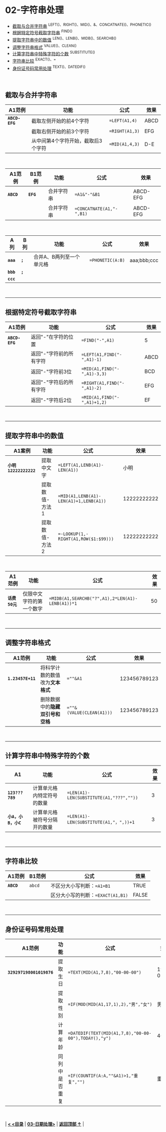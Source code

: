 # 02-字符串处理

- [截取与合并字符串](#截取与合并字符串)  <sup>LEFT()、RIGHT()、MID()、&、CONCATNATE()、PHONETIC()</sup>
- [根据特定符号截取字符串](#根据特定符号截取字符串)  <sup>FIND()</sup>
- [提取字符串中的数值](#提取字符串中的数值)  <sup>LEN()、LENB()、MIDB()、SEARCHB()</sup>
- [调整字符串格式](#调整字符串格式)  <sup>VALUE()、CLEAN()</sup>
- [计算字符串中特殊字符的个数](#计算字符串中特殊字符的个数)  <sup>SUBSTITUTE()</sup>
- [字符串比较](#字符串比较)  <sup>EXACT()、=</sup>
- [身份证号码常用处理](#身份证号码常用处理)  <sup>TEXT()、DATEDIF()</sup>

<br/>

## 截取与合并字符串

| A1范例         | 功能                               | 公式           | 效果 |
| -------------- | ---------------------------------- | -------------- | ---- |
| **`ABCD-EFG`** | 截取左侧开始的前4个字符            | `=LEFT(A1,4)`  | ABCD |
|                | 截取右侧开始的前3个字符            | `=RIGHT(A1,3)` | EFG  |
|                | 从中间第4个字符开始，截取后3个字符 | `=MID(A1,4,3)` | D-E  |

<br/>

| A1范例     | B1范例    | 功能       | 公式                     | 效果     |
| ---------- | --------- | ---------- | ------------------------ | -------- |
| **`ABCD`** | **`EFG`** | 合并字符串 | `=A1&"-"&B1`             | ABCD-EFG |
|            |           | 合并字符串 | `=CONCATNATE(A1,"-",B1)` | ABCD-EFG |

<br/>

| A列       | B列     | 功能                     | 公式             | 效果        |
| --------- | ------- | ------------------------ | ---------------- | ----------- |
| **`aaa`** | **`;`** | 合并A、B两列至一个单元格 | `=PHONETIC(A:B)` | aaa;bbb;ccc |
| **`bbb`** | **`;`** |                          |                  |             |
| **`ccc`** |         |                          |                  |             |

<br/>

------

## 根据特定符号截取字符串

| A1范例         | 功能                    | 公式                        | 效果 |
| -------------- | ----------------------- | --------------------------- | ---- |
| **`ABCD-EFG`** | 返回"-"在字符的位置     | `=FIND("-",A1)`             | 5    |
|                | 返回"-"字符前的所有字符 | `=LEFT(A1,FIND("-",A1)-1)`  | ABCD |
|                | 返回"-"字符前3位        | `=MID(A1,FIND("-",A1)-3,3)` | BCD  |
|                | 返回"-"字符后的所有字符 | `=RIGHT(A1,FIND("-",A1)-2)` | EFG  |
|                | 返回"-"字符后2位        | `=MID(A1,FIND("-",A1)+1,2)` | EF   |

<br/>

------

## 提取字符串中的数值

| A1案例                | 功能           | 公式                                   | 效果        |
| --------------------- | -------------- | -------------------------------------- | ----------- |
| **`小明12222222222`** | 提取中文字     | `=LEFT(A1,LENB(A1)-LEN(A1))`           | 小明        |
|                       | 提取数值-方法1 | `=MID(A1,LENB(A1)-LEN(A1)+1,LENB(A1))` | 12222222222 |
|                       | 提取数值-方法2 | `=-LOOKUP(1,-RIGHT(A1,ROW($1:$99)))`   | 12222222222 |

<br/>

| A1范例         | 功能                     | 公式                                             | 效果 |
| -------------- | ------------------------ | ------------------------------------------------ | ---- |
| **`话费50元`** | 仅限中文字符的第一个数字 | `=MIDB(A1,SEARCHB("?",A1),2*LEN(A1)-LENB(A1))*1` | 50   |

<br/>

------

## 调整字符串格式

| A1范例            | 功能                             | 公式                     | 效果         |
| ----------------- | -------------------------------- | ------------------------ | ------------ |
| **`1.23457E+11`** | 将科学计数的数值改为**文本格式** | `=""&A1`                 | 123456789123 |
|                   | 删除数据中的**隐藏双引号和空格** | `=""&(VALUE(CLEAN(A1)))` | 123456789123 |

<br/>

------

## 计算字符串中特殊字符的个数

| A1                  | 功能                         | 公式                                    | 效果 |
| ------------------- | ---------------------------- | --------------------------------------- | ---- |
| **`123???789`**     | 计算单元格内特定符号的数量   | `=LEN(A1)-LEN(SUBSTITUTE(A1,"???",""))` | 3    |
| **`小A，小B，小C`** | 计算单元格被符号分隔开的数量 | `=LEN(A1)-LEN(SUBSTITUTE(A1,"，",))+1`  | 3    |

<br/>

------

## 字符串比较

| A1范例     | B1范例 | 公式                              | 效果  |
| ---------- | :----- | --------------------------------- | ----- |
| **`ABCD`** | `abcd` | 不区分大小写判断：`=A1=B1`        | TRUE  |
|            |        | 区分大小写的判断：`=EXACT(A1,B1)` | FALSE |

<br/>

------

## 身份证号码常用处理

| A1范例                   | 功能           | 公式                                                 | 效果       |
| ------------------------ | -------------- | ---------------------------------------------------- | ---------- |
| **`329297198001019876`** | 提取生日       | `=TEXT(MID(A1,7,8),"00-00-00")`                      | 1980-01-01 |
|                          | 提取性别       | `=IF(MOD(MID(A1,17,1),2),"男","女")`                 | 男         |
|                          | 计算年龄       | `=DATEDIF(TEXT(MID(A1,7,8),"00-00-00"),TODAY(),"y")` | 40         |
|                          | 同列中是否重复 | `=IF(COUNTIF(A:A,""&A1)>1,"重复","")`                | 重复       |

<br/>

| [**< <目录**](./README.md) | [**03-日期处理>**](./03-日期处理.md) | [**返回顶部 ↑**](#02-字符串处理) |